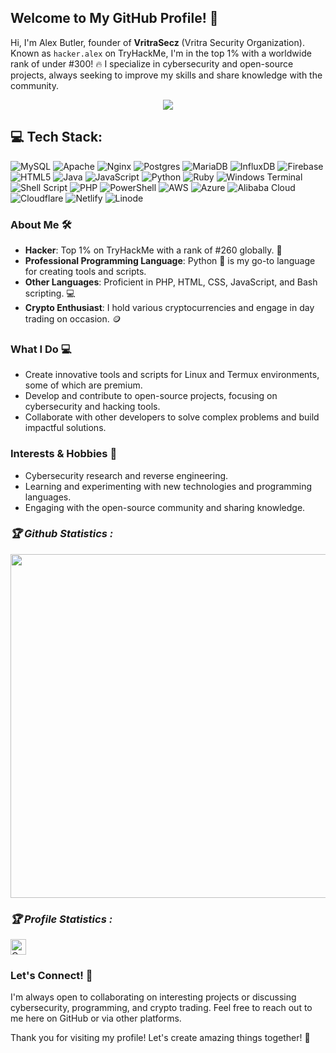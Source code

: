 ## Welcome to My GitHub Profile! 👋

Hi, I'm Alex Butler, founder of **VritraSecz** (Vritra Security Organization). Known as `hacker.alex` on TryHackMe, I'm in the top 1% with a worldwide rank of under #300! 🔥 I specialize in cybersecurity and open-source projects, always seeking to improve my skills and share knowledge with the community.
<!--
<p align="center"><a href="https://github.com/VritraSecz">
<img height="165" src="https://github-readme-stats.vercel.app/api?username=VritraSecz&show_icons=true&include_all_commits=true&theme=react&cache_seconds=3200&hide_border=true" /></a>
-->
<p align="center"><a href="https://github.com/VritraSecz"><img src="https://github-readme-stats.vercel.app/api/top-langs/?username=VritraSecz&layout=compact&theme=react&hide_border=true" />
</a></p>


## 💻 Tech Stack:
![MySQL](https://img.shields.io/badge/mysql-%2300000f.svg?style=for-the-badge&logo=mysql&logoColor=white) ![Apache](https://img.shields.io/badge/apache-%23D42029.svg?style=for-the-badge&logo=apache&logoColor=white) ![Nginx](https://img.shields.io/badge/nginx-%23009639.svg?style=for-the-badge&logo=nginx&logoColor=white) ![Postgres](https://img.shields.io/badge/postgres-%23316192.svg?style=for-the-badge&logo=postgresql&logoColor=white) ![MariaDB](https://img.shields.io/badge/MariaDB-003545?style=for-the-badge&logo=mariadb&logoColor=white) ![InfluxDB](https://img.shields.io/badge/InfluxDB-22ADF6?style=for-the-badge&logo=InfluxDB&logoColor=white) ![Firebase](https://img.shields.io/badge/Firebase-039BE5?style=for-the-badge&logo=Firebase&logoColor=white) ![HTML5](https://img.shields.io/badge/html5-%23E34F26.svg?style=for-the-badge&logo=html5&logoColor=white) ![Java](https://img.shields.io/badge/java-%23ED8B00.svg?style=for-the-badge&logo=openjdk&logoColor=white) ![JavaScript](https://img.shields.io/badge/javascript-%23323330.svg?style=for-the-badge&logo=javascript&logoColor=%23F7DF1E) ![Python](https://img.shields.io/badge/python-3670A0?style=for-the-badge&logo=python&logoColor=ffdd54) ![Ruby](https://img.shields.io/badge/ruby-%23CC342D.svg?style=for-the-badge&logo=ruby&logoColor=white) ![Windows Terminal](https://img.shields.io/badge/Windows%20Terminal-%234D4D4D.svg?style=for-the-badge&logo=windows-terminal&logoColor=white) ![Shell Script](https://img.shields.io/badge/shell_script-%23121011.svg?style=for-the-badge&logo=gnu-bash&logoColor=white) ![PHP](https://img.shields.io/badge/php-%23777BB4.svg?style=for-the-badge&logo=php&logoColor=white) ![PowerShell](https://img.shields.io/badge/PowerShell-%235391FE.svg?style=for-the-badge&logo=powershell&logoColor=white) ![AWS](https://img.shields.io/badge/AWS-%23FF9900.svg?style=for-the-badge&logo=amazon-aws&logoColor=white) ![Azure](https://img.shields.io/badge/azure-%230072C6.svg?style=for-the-badge&logo=microsoftazure&logoColor=white) ![Alibaba Cloud](https://img.shields.io/badge/AlibabaCloud-%23FF6701.svg?style=for-the-badge&logo=alibabacloud&logoColor=white) ![Cloudflare](https://img.shields.io/badge/Cloudflare-F38020?style=for-the-badge&logo=Cloudflare&logoColor=white) ![Netlify](https://img.shields.io/badge/netlify-%23000000.svg?style=for-the-badge&logo=netlify&logoColor=#00C7B7) ![Linode](https://img.shields.io/badge/linode-00A95C?style=for-the-badge&logo=linode&logoColor=white)

### About Me 🛠️
- **Hacker**: Top 1% on TryHackMe with a rank of #260 globally. 💯
- **Professional Programming Language**: Python 🐍 is my go-to language for creating tools and scripts.
- **Other Languages**: Proficient in PHP, HTML, CSS, JavaScript, and Bash scripting. 💻
- **Crypto Enthusiast**: I hold various cryptocurrencies and engage in day trading on occasion. 🪙

### What I Do 💻
- Create innovative tools and scripts for Linux and Termux environments, some of which are premium.
- Develop and contribute to open-source projects, focusing on cybersecurity and hacking tools.
- Collaborate with other developers to solve complex problems and build impactful solutions.

### Interests & Hobbies 🎯
- Cybersecurity research and reverse engineering.
- Learning and experimenting with new technologies and programming languages.
- Engaging with the open-source community and sharing knowledge.

<h3><b><i>🏆 Github Statistics :</i></b></h3>
<a href="https://github.com/VritraSecz"><img width=550 src="https://github-profile-trophy.vercel.app/?username=VritraSecz&theme=dracula&no-frame=true&title=Followers,Stars,Commit,Repository,Issues"/></a>

<h3><b><i>🏆 Profile Statistics :</i></b></h3>
<a href="https://github.com/VritraSecz"><img height="25" title="Counter" src="https://komarev.com/ghpvc/?username=VritraSecz&color=blueviolet&style=flat-square"></a>

### Let's Connect! 📡
I'm always open to collaborating on interesting projects or discussing cybersecurity, programming, and crypto trading. Feel free to reach out to me here on GitHub or via other platforms.

Thank you for visiting my profile! Let's create amazing things together! 🌟
